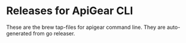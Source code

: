 # Releases for ApiGear CLI

These are the brew tap-files for apigear command line. They are auto-generated from go releaser.


